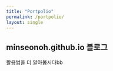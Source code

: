 ```yaml
---
title: "Portpolio"
permalink: /portpolio/
layout: single
---
```


## minseonoh.github.io 블로그

활용법을 더 알아봅시다bb
